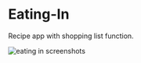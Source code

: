 # Eating-In

Recipe app with shopping list function.


![eating in screenshots](https://user-images.githubusercontent.com/53195978/88710377-7ae81980-d10e-11ea-9ad6-20e264be73fd.jpg)
